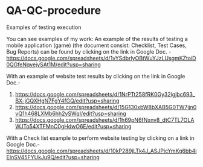 # QA-QC-procedure
Examples of testing execution

You can see examples of my work:
An example of the results of testing a mobile application (game) (the document сonsist: Checklist, Test Cases, Bug Reports) can be found by clicking on the link in Google Doc. - https://docs.google.com/spreadsheets/d/1vYSdbrlyOBtWuYJzLUsgmKZtoiD0QGfeNqyejySAt1M/edit?usp=sharing

With an example of website test results by clicking on the link in Google Doc.-
1) https://docs.google.com/spreadsheets/d/1NrPTt258fRK0Gy32igjbc693_BX-jGQXHgN7FgY4fGQ/edit?usp=sharing
2) https://docs.google.com/spreadsheets/d/15G130xbW8bXAB5G0TW7jjn0vQ1h468LXMb6hh2ySWqI/edit?usp=sharing
3) https://docs.google.com/spreadsheets/d/1h69pN6fNxnv8_dtC7TL7OLAWJTo54XTFMnC0gHdwO6E/edit?usp=sharing

With a Check list example to perform website testing by clicking on a link in Google Doc.-
https://docs.google.com/spreadsheets/d/10kP289jLTk4J_ASJPicYmKg6bb4iEInSV45FYUkJu9Q/edit?usp=sharing

